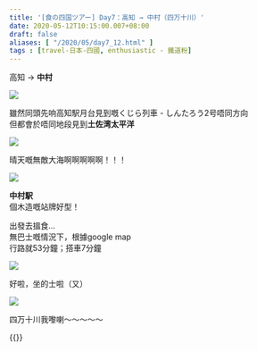 ```yaml
---
title: '[食の四国ツアー] Day7：高知 → 中村（四万十川）'
date: 2020-05-12T10:15:00.007+08:00
draft: false
aliases: [ "/2020/05/day7_12.html" ]
tags : [travel-日本-四國, enthusiastic - 鐵道粉]
---
```


高知 → **中村**  

![](/images/shikoku7e.jpg)

雖然同頭先响高知駅月台見到嘅くじら列車 - しんたろう2号唔同方向  
但都會於唔同地段見到**土佐湾太平洋**  

![](/images/shikoku7e1.jpg)

晴天嘅無敵大海啊啊啊啊啊！！！  

![](/images/shikoku7e2.jpg)

**中村駅**  
個木造嘅站牌好型！  
  
出發去搵食...  
無巴士嘅情況下，根據google map  
行路就53分鐘；搭車7分鐘  

![](/images/shikoku7e3.jpg)

好啦，坐的士啦（又）  

![](/images/shikoku7e4.jpg)

四万十川我嚟喇～～～～～  

  

{{<shikoku>}}
